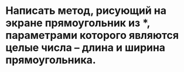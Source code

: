 # Написать метод, рисующий на экране прямоугольник из *, параметрами которого являются целые числа – длина и ширина прямоугольника.
